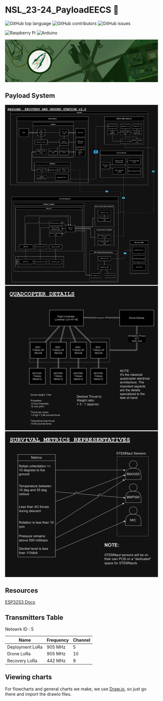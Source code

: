 # NSL_23-24_PayloadEECS 🚀

![GitHub top language](https://img.shields.io/github/languages/top/usfsoar/NSL_23-24_PayloadEECS.svg)
![GitHub contributors](https://img.shields.io/github/contributors/usfsoar/NSL_23-24_PayloadEECS.svg)
![GitHub issues](https://img.shields.io/github/issues/usfsoar/NSL_23-24_PayloadEECS.svg)

![Raspberry Pi](https://img.shields.io/badge/-RaspberryPi-C51A4A?style=for-the-badge&logo=Raspberry-Pi)
![Arduino](https://img.shields.io/badge/-Arduino-00979D?style=for-the-badge&logo=Arduino&logoColor=white)

![Payload BAnner Image](Banner.gif)

## Payload System

![Payload Design Image](Design/Payload_design_v3.png)
![Payload Quadcopter Detials](Design/Payload_quadcopter_details.png)
![Payload Stemnaut details](Design/Payload_stemnaut_details.png)

## Resources

[ESP32S3 Docs](https://wiki.seeedstudio.com/xiao_esp32s3_getting_started/#hardware-overview)

## Transmitters Table
Netowrk ID : 5

|    **Name**     | **Frequency**                                      | **Channel** |
| --------------- | -------------------------------------------------- | ------- |
| Deployment LoRa | 905 MHz                                            |    5    |
| Drone LoRa      | 905 MHz                                            |    10   |
| Recovery LoRa   | 442 MHz                                            |    9    |



## Viewing charts

For flowcharts and general charts we make, we use [Draw.io](https://draw.io), so just go there and import the drawio files.
